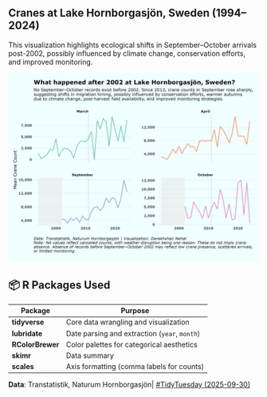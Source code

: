## Cranes at Lake Hornborgasjön, Sweden (1994–2024)

This visualization highlights ecological shifts in September–October arrivals post-2002, possibly influenced by climate change, conservation efforts, and improved monitoring.

![](cranes.png)

## 📦 R Packages Used

| Package          | Purpose                                       |
|------------------|-----------------------------------------------|
| **tidyverse**    | Core data wrangling and visualization         |
| **lubridate**    | Date parsing and extraction (`year`, `month`) |
| **RColorBrewer** | Color palettes for categorical aesthetics     |
| **skimr**        | Data summary                                  |
| **scales**       | Axis formatting (comma labels for counts)     |

**Data**: Transtatistik, Naturum Hornborgasjön\| [#TidyTuesday (2025-09-30)](https://github.com/rfordatascience/tidytuesday/blob/main/data/2025/2025-09-30/readme.md)